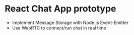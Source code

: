 # React Chat App prototype

- Implement Message Storage with Node.js Event-Emitter
- Use WebRTC to connect/run chat in real time
